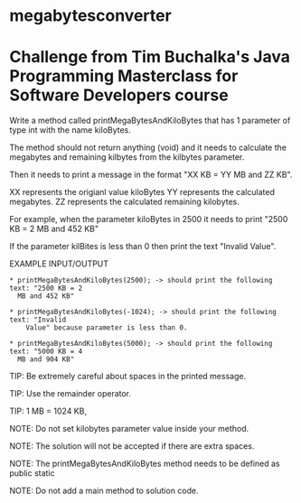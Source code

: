 # megabytesconverter
# Challenge from Tim Buchalka's Java Programming Masterclass for Software Developers course

Write a method called printMegaBytesAndKiloBytes that has 1 parameter of type int with the
name kiloBytes.

The method should not return anything (void) and it needs to calculate the megabytes and
remaining kilbytes from the kilbytes parameter.

Then it needs to print a message in the format "XX KB = YY MB and ZZ KB".

XX represents the origianl value kiloBytes
YY represents the calculated megabytes.
ZZ represents the calculated remaining kilobytes.

For example, when the parameter kiloBytes in 2500 it needs to print "2500 KB = 2 MB and 452
KB"

If the parameter kilBites is less than 0 then print the text "Invalid Value".

EXAMPLE INPUT/OUTPUT

    * printMegaBytesAndKiloBytes(2500); -> should print the following text: "2500 KB = 2 
      MB and 452 KB"
      
    * printMegaBytesAndKiloBytes(-1024); -> should print the following text: "Invalid 
        Value" because parameter is less than 0.
        
    * printMegaBytesAndKiloBytes(5000); -> should print the following text: "5000 KB = 4
      MB and 904 KB"
      
TIP: Be extremely careful about spaces in the printed message.

TIP: Use the remainder operator.

TIP: 1 MB = 1024 KB,

NOTE: Do not set kilobytes parameter value inside your method.

NOTE: The solution will not be accepted if there are extra spaces.

NOTE: The printMegaBytesAndKiloBytes method needs to be defined as public static

NOTE: Do not add a main method to solution code.

    
